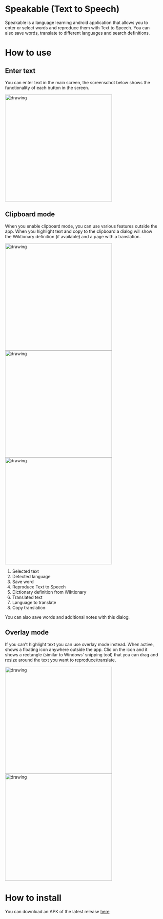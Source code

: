 # Speakable (Text to Speech)
Speakable is a language learning android application that allows you to enter or select words and reproduce them with Text to Speech. You can also save words, translate to different languages and search definitions.

# How to use

## Enter text
You can enter text in the main screen, the screenschot below shows the functionality of each button in the screen.

<img src="readme_images/main_screen.png" alt="drawing" width="350"/>

## Clipboard mode
When you enable clipboard mode, you can use various features outside the app. When you highlight text and copy to the clipboard a dialog will show the Wiktionary definition (if available) and a page with a translation.

<img src="readme_images/text_highlight.png" alt="drawing" width="350"/>

<img src="readme_images/process_text_dictionary.png" alt="drawing" width="350"/>

<img src="readme_images/process_text_translation.png" alt="drawing" width="350"/>

1. Selected text
1. Detected language
1. Save word
1. Reproduce Text to Speech
1. Dictionary definition from Wiktionary
1. Translated text
1. Language to translate
1. Copy translation

You can also save words and additional notes with this dialog.

## Overlay mode

If you can't highlight text you can use overlay mode instead. When active, shows a floating icon anywhere outside the app. Clic on the icon and it shows a rectangle (similar to Windows' snipping tool) that you can drag and resize around the text you want to reproduce/translate.

<img src="screenshots/floating_icon.png" alt="drawing" width="350"/>

<img src="readme_images/snipping_view.png" alt="drawing" width="350"/>

# How to install

You can download an APK of the latest release [here](https://github.com/memostark/Speakable/releases)